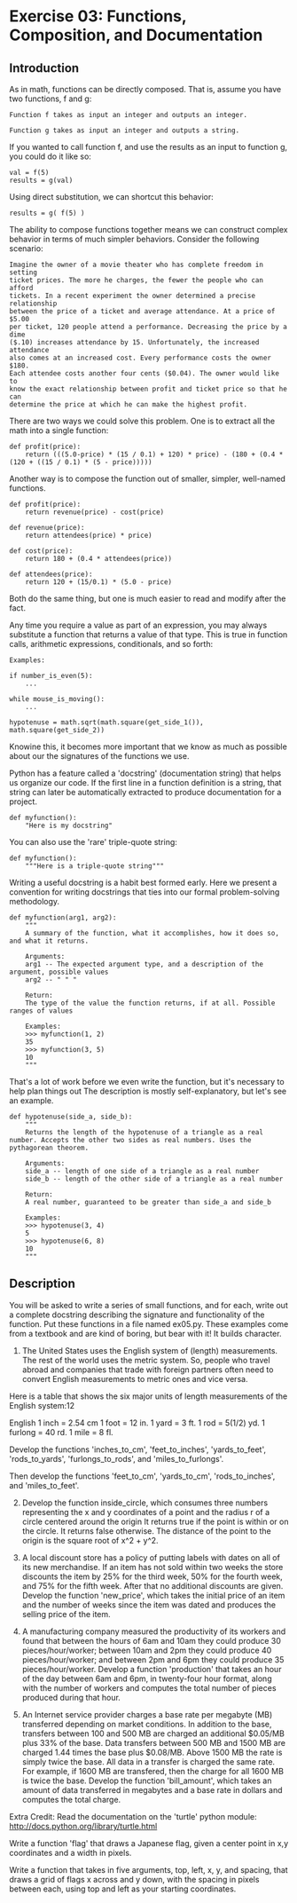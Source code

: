 Exercise 03: Functions, Composition, and Documentation
======================================================

Introduction
------------
As in math, functions can be directly composed. That is, assume you have two functions, f and g:

    Function f takes as input an integer and outputs an integer.

    Function g takes as input an integer and outputs a string.

If you wanted to call function f, and use the results as an input to function g, you could do it like so:

    val = f(5)
    results = g(val) 

Using direct substitution, we can shortcut this behavior:

    results = g( f(5) )

The ability to compose functions together means we can construct complex behavior in terms of much simpler behaviors. Consider the following scenario:

    Imagine the owner of a movie theater who has complete freedom in setting
    ticket prices. The more he charges, the fewer the people who can afford
    tickets. In a recent experiment the owner determined a precise relationship
    between the price of a ticket and average attendance. At a price of $5.00
    per ticket, 120 people attend a performance. Decreasing the price by a dime
    ($.10) increases attendance by 15. Unfortunately, the increased attendance
    also comes at an increased cost. Every performance costs the owner $180.
    Each attendee costs another four cents ($0.04). The owner would like to
    know the exact relationship between profit and ticket price so that he can
    determine the price at which he can make the highest profit.

There are two ways we could solve this problem. One is to extract all the math into a single function:

    def profit(price):
        return (((5.0-price) * (15 / 0.1) + 120) * price) - (180 + (0.4 * (120 + ((15 / 0.1) * (5 - price)))))

Another way is to compose the function out of smaller, simpler, well-named functions.

    def profit(price):
        return revenue(price) - cost(price)

    def revenue(price):
        return attendees(price) * price)

    def cost(price):
        return 180 + (0.4 * attendees(price))

    def attendees(price):
        return 120 + (15/0.1) * (5.0 - price)

Both do the same thing, but one is much easier to read and modify after the fact.

Any time you require a value as part of an expression, you may always substitute a function that returns a value of that type. This is true in function calls, arithmetic expressions, conditionals, and so forth:

    Examples:

    if number_is_even(5):
        ...

    while mouse_is_moving():
        ...

    hypotenuse = math.sqrt(math.square(get_side_1()), math.square(get_side_2))


Knowine this, it becomes more important that we know as much as possible about our the signatures of the functions we use.

Python has a feature called a 'docstring' (documentation string) that helps us organize our code. If the first line in a function definition is a string, that string can later be automatically extracted to produce documentation for a project.

    def myfunction():
        "Here is my docstring"

You can also use the 'rare' triple-quote string:

    def myfunction():
        """Here is a triple-quote string"""

Writing a useful docstring is a habit best formed early. Here we present a convention for writing docstrings that ties into our formal problem-solving methodology.

    def myfunction(arg1, arg2):
        """
        A summary of the function, what it accomplishes, how it does so, and what it returns.

        Arguments:
        arg1 -- The expected argument type, and a description of the argument, possible values
        arg2 -- " " "

        Return:
        The type of the value the function returns, if at all. Possible ranges of values

        Examples:
        >>> myfunction(1, 2)
        35
        >>> myfunction(3, 5)
        10
        """

That's a lot of work before we even write the function, but it's necessary to help plan things out The description is mostly self-explanatory, but let's see an example.

    def hypotenuse(side_a, side_b):
        """
        Returns the length of the hypotenuse of a triangle as a real number. Accepts the other two sides as real numbers. Uses the pythagorean theorem.

        Arguments:
        side_a -- length of one side of a triangle as a real number
        side_b -- length of the other side of a triangle as a real number

        Return:
        A real number, guaranteed to be greater than side_a and side_b

        Examples:
        >>> hypotenuse(3, 4)
        5
        >>> hypotenuse(6, 8)
        10
        """

Description
-----------
You will be asked to write a series of small functions, and for each, write out a complete docstring describing the signature and functionality of the function. Put these functions in a file named ex05.py.  These examples come from a textbook and are kind of boring, but bear with it! It builds character.

1. The United States uses the English system of (length) measurements. The rest of the world uses the metric system. So, people who travel abroad and companies that trade with foreign partners often need to convert English measurements to metric ones and vice versa.

Here is a table that shows the six major units of length measurements of the English system:12

English
1 inch  =   2.54    cm
1 foot  =   12  in.
1 yard  =   3   ft.
1 rod   =   5(1/2)  yd.
1 furlong   =   40  rd.
1 mile  =   8   fl.

Develop the functions 'inches_to_cm', 'feet_to_inches', 'yards_to_feet', 'rods_to_yards', 'furlongs_to_rods', and 'miles_to_furlongs'.

Then develop the functions 'feet_to_cm', 'yards_to_cm', 'rods_to_inches', and 'miles_to_feet'.

2. Develop the function inside_circle, which consumes three numbers representing the x and y coordinates of a point and the radius r of a circle centered around the origin It returns true if the point is within or on the circle. It returns false otherwise. The distance of the point to the origin is the square root of x^2 + y^2.

3. A local discount store has a policy of putting labels with dates on all of its new merchandise. If an item has not sold within two weeks the store discounts the item by 25% for the third week, 50% for the fourth week, and 75% for the fifth week. After that no additional discounts are given.
Develop the function 'new_price', which takes the initial price of an item and the number of weeks since the item was dated and produces the selling price of the item.

4. A manufacturing company measured the productivity of its workers and found that between the hours of 6am and 10am they could produce 30 pieces/hour/worker; between 10am and 2pm they could produce 40 pieces/hour/worker; and between 2pm and 6pm they could produce 35 pieces/hour/worker.
Develop a function 'production' that takes an hour of the day between 6am and 6pm, in twenty-four hour format, along with the number of workers and computes the total number of pieces produced during that hour.

5. An Internet service provider charges a base rate per megabyte (MB) transferred depending on market conditions. In addition to the base, transfers between 100 and 500 MB are charged an additional $0.05/MB plus 33% of the base. Data transfers between 500 MB and 1500 MB are charged 1.44 times the base plus $0.08/MB. Above 1500 MB the rate is simply twice the base. All data in a transfer is charged the same rate. For example, if 1600 MB are transfered, then the charge for all 1600 MB is twice the base.
Develop the function 'bill_amount', which takes an amount of data transferred in megabytes and a base rate in dollars and computes the total charge.

Extra Credit:
Read the documentation on the 'turtle' python module: http://docs.python.org/library/turtle.html

Write a function 'flag' that draws a Japanese flag, given a center point in x,y coordinates and a width in pixels.

Write a function that takes in five arguments, top, left, x, y, and spacing, that draws a grid of flags x across and y down, with the spacing in pixels between each, using top and left as your starting coordinates. 
